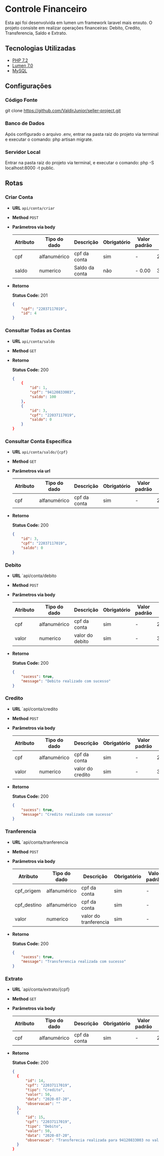 # Controle Financeiro

Esta api foi desenvolvida em lumen um framework laravel mais enxuto. O projeto consiste em realizar operações financeiras: Debito, Credito, Transferencia, Saldo e Extrato.

## Tecnologias Utilizadas

- [PHP 7.2](https://www.php.net)
- [Lumen 7.0](https://laravel.com)
- [MySQL](https://www.mysql.com)

## Configurações

### Código Fonte
git clone https://github.com/ValdirJunior/seller-project.git

### Banco de Dados
Após configurado o arquivo .env, entrar na pasta raiz do projeto via terminal e executar o comando: php artisan migrate.

### Servidor Local
Entrar na pasta raiz do projeto via terminal, e executar o comando: php -S localhost:8000 -t public.

## Rotas

### Criar Conta

* **URL**
  `api/conta/criar`

* **Method**
  `POST`

*  **Parâmetros via body**


   | Atributo     | Tipo do dado        | Descrição                                    | Obrigatório     | Valor padrão     | Exemplo     |
   |----------    |--------------       |------------------------------------------    |-------------    |--------------    |------------ |
   | cpf          | alfanumérico        | cpf da conta                                 | sim             | -                | 22037117019 |
   | saldo        | numerico            | Saldo da conta                               | não             | - 0.00           | 350.00      |

* **Retorno**
  
  **Status Code:** 201
  
    ```json
    {
        "cpf": "22037117019",
        "id": 4
    }
    ```

### Consultar Todas as Contas

* **URL**
  `api/conta/saldo`

* **Method**
  `GET`

* **Retorno**
  
  **Status Code:** 200
  
    ```json
    {
        {
            "id": 1,
            "cpf": "94120833003",
            "saldo": 100
        },
        {
            "id": 3,
            "cpf": "22037117019",
            "saldo": 0
        }
    }
    ```    

### Consultar Conta Específica

* **URL**
  `api/conta/saldo/{cpf}`

* **Method**
  `GET`

*  **Parâmetros via url**


   | Atributo     | Tipo do dado        | Descrição                                    | Obrigatório     | Valor padrão     | Exemplo     |
   |----------    |--------------       |------------------------------------------    |-------------    |--------------    |------------ |
   | cpf          | alfanumérico        | cpf da conta                                 | sim             | -                | 22037117019 |   

* **Retorno**
  
  **Status Code:** 200
  
    ```json
    {
        "id": 3,
        "cpf": "22037117019",
        "saldo": 0
    }
    ```

### Debito

* **URL**
  `api/conta/debito

* **Method**
  `POST`

*  **Parâmetros via body**


   | Atributo     | Tipo do dado        | Descrição                                    | Obrigatório     | Valor padrão     | Exemplo     |
   |----------    |--------------       |------------------------------------------    |-------------    |--------------    |------------ |
   | cpf          | alfanumérico        | cpf da conta                                 | sim             | -                | 22037117019 |  
   | valor        | numerico            | valor do debito                              | sim             | -                | 350.00      |    

* **Retorno**
  
  **Status Code:** 200
  
    ```json
    {
        "sucess": true,
        "message": "Debito realizado com sucesso"
    }
    ```

### Credito

* **URL**
  `api/conta/credito

* **Method**
  `POST`

*  **Parâmetros via body**


   | Atributo     | Tipo do dado        | Descrição                                    | Obrigatório     | Valor padrão     | Exemplo     |
   |----------    |--------------       |------------------------------------------    |-------------    |--------------    |------------ |
   | cpf          | alfanumérico        | cpf da conta                                 | sim             | -                | 22037117019 |  
   | valor        | numerico            | valor do credito                             | sim             | -                | 350.00      |    

* **Retorno**
  
  **Status Code:** 200
  
    ```json
    {
        "sucess": true,
        "message": "Credito realizado com sucesso"
    }
    ```    

### Tranferencia

* **URL**
  `api/conta/tranferencia

* **Method**
  `POST`

*  **Parâmetros via body**


   | Atributo     | Tipo do dado        | Descrição                                    | Obrigatório     | Valor padrão     | Exemplo     |
   |----------    |--------------       |------------------------------------------    |-------------    |--------------    |------------ |
   | cpf_origem   | alfanumérico        | cpf da conta                                 | sim             | -                | 22037117019 |
   | cpf_destino  | alfanumérico        | cpf da conta                                 | sim             | -                | 94120833003 |    
   | valor        | numerico            | valor do tranferencia                        | sim             | -                | 50.00       |    

* **Retorno**
  
  **Status Code:** 200
  
    ```json
    {
        "sucess": true,
        "message": "Transferencia realizada com sucesso"
    }
    ```       

### Extrato

* **URL**
  `api/conta/extrato/{cpf}

* **Method**
  `GET`

*  **Parâmetros via body**


   | Atributo     | Tipo do dado        | Descrição                                    | Obrigatório     | Valor padrão     | Exemplo     |
   |----------    |--------------       |------------------------------------------    |-------------    |--------------    |------------ |
   | cpf          | alfanumérico        | cpf da conta                                 | sim             | -                | 22037117019 |

* **Retorno**
  
  **Status Code:** 200
  
    ```json
    {
      {
          "id": 14,
          "cpf": "22037117019",
          "tipo": "Credito",
          "valor": 50,
          "data": "2020-07-20",
          "observacao": ""
      },
      {
          "id": 15,
          "cpf": "22037117019",
          "tipo": "Debito",
          "valor": 50,
          "data": "2020-07-20",
          "observacao": "Transferecia realizada para 94120833003 no valor 50"
      }
    }
    ```         
